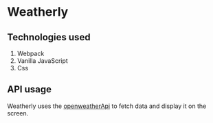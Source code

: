 # Weatherly

## Technologies used 
1. Webpack
2. Vanilla JavaScript
3. Css

## API usage
Weatherly uses the [openweatherApi](https://openweathermap.org/api) to fetch data and display it on the screen. 

